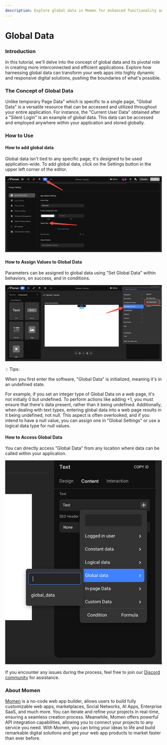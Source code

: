 ```yaml
---
description: Explore global data in Momen for enhanced functionality and responsiveness.
---
```


# Global Data

### **Introduction**

In this tutorial, we'll delve into the concept of global data and its pivotal role in creating more interconnected and efficient applications. Explore how harnessing global data can transform your web apps into highly dynamic and responsive digital solutions, pushing the boundaries of what's possible.

### **The Concept of Global Data**

Unlike temporary Page Data" which is specific to a single page, "Global Data" is a versatile resource that can be accessed and utilized throughout your entire application. For instance, the "Current User Data" obtained after a "Silent Login" is an example of global data. This data can be accessed and employed anywhere within your application and stored globally.

### **How to Use**

#### How to add global data

Global data isn't tied to any specific page; it's designed to be used application-wide. To add global data, click on the Settings button in the upper left corner of the editor.

![](<../../.gitbook/assets/0 (40).png>)

#### **How to Assign Values to Global Data**

Parameters can be assigned to global data using "Set Global Data" within behaviors, on success, and in conditions.

![](<../../.gitbook/assets/1 (79).png>)

💡 Tips:

When you first enter the software, "Global Data" is initialized, meaning it's in an undefined state.

For example, if you set an integer type of Global Data on a web page, it's not initially 0 but undefined. To perform actions like adding +1, you must ensure that there's data present, rather than it being undefined. Additionally, when dealing with text types, entering global data into a web page results in it being undefined, not null. This aspect is often overlooked, and if you intend to have a null value, you can assign one in "Global Settings" or use a logical data type for null values.

#### **How to Access Global Data**

You can directly access "Global Data" from any location where data can be called within your application.

![](<../../.gitbook/assets/2 (66).png>)

If you encounter any issues during the process, feel free to join our [Discord community](https://discord.com/invite/UCyhySSXfz) for assistance.

### **About Momen​​**

[Momen](https://momen.app/?channel=blog-about) is a no-code web app builder, allows users to build fully customizable web apps, marketplaces, Social Networks, AI Apps, Enterprise SaaS, and much more. You can iterate and refine your projects in real-time, ensuring a seamless creation process. Meanwhile, Momen offers powerful API integration capabilities, allowing you to connect your projects to any service you need. With Momen, you can bring your ideas to life and build remarkable digital solutions and get your web app products to market faster than ever before.​​
